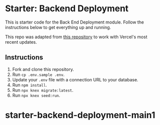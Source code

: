# Starter: Backend Deployment

This is starter code for the Back End Deployment module. Follow the instructions below to get everything up and running.

This repo was adapted from [this repository](https://github.com/Thinkful-Ed/starter-back-end-deployment) to work with Vercel's most recent updates.

## Instructions

1. Fork and clone this repository.
1. Run `cp .env.sample .env`.
1. Update your `.env` file with a connection URL to your database.
1. Run `npm install`.
1. Run `npx knex migrate:latest`.
1. Run `npx knex seed:run`.
# starter-backend-deployment-main1
